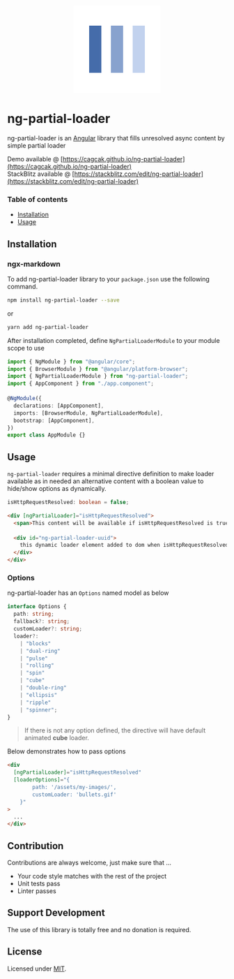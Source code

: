 <p align="center">
  <img alt="NG Partial Loader Plugin" src="https://github.com/cagcak/ng-partial-loader/blob/main/projects/ng-partial-loader/src/assets/pulse.svg">
</p>

# ng-partial-loader

ng-partial-loader is an [Angular](https://angular.io/) library that fills unresolved async content by simple partial loader

Demo available @ [https://cagcak.github.io/ng-partial-loader](https://cagcak.github.io/ng-partial-loader)  
StackBlitz available @ [https://stackblitz.com/edit/ng-partial-loader](https://stackblitz.com/edit/ng-partial-loader)

### Table of contents

- [Installation](#installation)
- [Usage](#usage)

## Installation

### ngx-markdown

To add ng-partial-loader library to your `package.json` use the following command.

```bash
npm install ng-partial-loader --save
```

or

```bash
yarn add ng-partial-loader
```

After installation completed, define `NgPartialLoaderModule` to your module scope to use

```typescript
import { NgModule } from "@angular/core";
import { BrowserModule } from "@angular/platform-browser";
import { NgPartialLoaderModule } from "ng-partial-loader";
import { AppComponent } from "./app.component";

@NgModule({
  declarations: [AppComponent],
  imports: [BrowserModule, NgPartialLoaderModule],
  bootstrap: [AppComponent],
})
export class AppModule {}
```

## Usage

`ng-partial-loader` requires a minimal directive definition to make loader available as in needed an alternative content with a boolean value to hide/show options as dynamically.

```typescript
isHttpRequestResolved: boolean = false;
```

```html
<div [ngPartialLoader]="isHttpRequestResolved">
  <span>This content will be available if isHttpRequestResolved is true</span>

  <div id="ng-partial-loader-uuid">
    this dynamic loader element added to dom when isHttpRequestResolved is true
  </div>
</div>
```

### Options

ng-partial-loader has an `Options` named model as below

```typescript
interface Options {
  path: string;
  fallback?: string;
  customLoader?: string;
  loader?:
    | "blocks"
    | "dual-ring"
    | "pulse"
    | "rolling"
    | "spin"
    | "cube"
    | "double-ring"
    | "ellipsis"
    | "ripple"
    | "spinner";
}
```

> If there is not any option defined, the directive will have default animated **cube** loader.

Below demonstrates how to pass options

```html
<div
  [ngPartialLoader]="isHttpRequestResolved"
  [loaderOptions]="{
        path: '/assets/my-images/',
        customLoader: 'bullets.gif'
    }"
>
  ...
</div>
```

## Contribution

Contributions are always welcome, just make sure that ...

- Your code style matches with the rest of the project
- Unit tests pass
- Linter passes

## Support Development

The use of this library is totally free and no donation is required.

## License

Licensed under [MIT](https://opensource.org/licenses/MIT).
